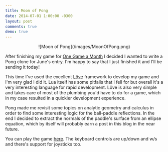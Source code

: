 ```yaml
---
title: Moon of Pong
date: 2014-07-01 1:00:00 -0300
layout: post
comments: true
demo: true
---
```

<div style="text-align:center" markdown="1">
![Moon of Pong](/images/MoonOfPong.png)
</div>

After finishing my game for [One Game a Month](http://www.onegameamonth.com/) I decided I wanted
to write a Pong clone for June's entry. I'm happy to say that I just finished it and I'll be sending it
today!

This time I've used the excellent [Löve](http://love2d.org/) framework to develop my game and I'm very glad
I did it. Lua itself has some pitfalls that I fell for but overall it's a very interesting language for rapid
development. Löve is also very simple and takes care of most of the plumbing you'd have to do for a game,
which in my case resulted in a quickier development experience.

Pong made me revisit some topics on analytic geometry and calculus in order to find some interesting logic
for the ball-paddle reflections. In the end I decided to extract the normals of the paddle's surface from
an ellipse equation, which by itself will probably earn a post in this blog in the near future.

You can play the game [here](/files/MoonOfPong.zip). The keyboard controls are up/down and w/s and
there's support for joysticks too.
